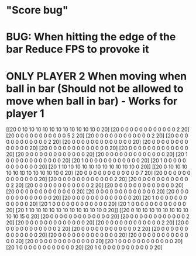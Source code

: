 
# "Score bug"
# BUG: When hitting the edge of the bar Reduce FPS to provoke it

# ONLY PLAYER 2 When moving when ball in bar (Should not be allowed to move when ball in bar) - Works for player 1 
[[20  0 10 10 10 10 10 10 10 10 10 10 10  0 20]
 [20  0  0  0  0  0  0  0  0  0  0  0  0  2 20]
 [20  0  0  0  0  0  0  0  0  0  0  0  5  2 20]
 [20  0  0  0  0  0  0  0  0  0  0  0  0  2 20]
 [20  0  0  0  0  0  0  0  0  0  0  0  0  2 20]
 [20  0  0  0  0  0  0  0  0  0  0  0  0  0 20]
 [20  0  0  0  0  0  0  0  0  0  0  0  0  0 20]
 [20  0  0  0  0  0  0  0  0  0  0  0  0  0 20]
 [20  0  0  0  0  0  0  0  0  0  0  0  0  0 20]
 [20  0  0  0  0  0  0  0  0  0  0  0  0  0 20]
 [20  0  0  0  0  0  0  0  0  0  0  0  0  0 20]
 [20  1  0  0  0  0  0  0  0  0  0  0  0  0 20]
 [20  1  0  0  0  0  0  0  0  0  0  0  0  0 20]
 [20  1  0  0  0  0  0  0  0  0  0  0  0  0 20]
 [20  1 10 10 10 10 10 10 10 10 10 10 10  0 20]]
[[20  0 10 10 10 10 10 10 10 10 10 10 10  0 20]
 [20  0  0  0  0  0  0  0  0  0  0  0  0  7 20]
 [20  0  0  0  0  0  0  0  0  0  0  0  0  0 20]
 [20  0  0  0  0  0  0  0  0  0  0  0  0  2 20]
 [20  0  0  0  0  0  0  0  0  0  0  0  0  2 20]
 [20  0  0  0  0  0  0  0  0  0  0  0  0  2 20]
 [20  0  0  0  0  0  0  0  0  0  0  0  0  0 20]
 [20  0  0  0  0  0  0  0  0  0  0  0  0  0 20]
 [20  0  0  0  0  0  0  0  0  0  0  0  0  0 20]
 [20  0  0  0  0  0  0  0  0  0  0  0  0  0 20]
 [20  0  0  0  0  0  0  0  0  0  0  0  0  0 20]
 [20  1  0  0  0  0  0  0  0  0  0  0  0  0 20]
 [20  1  0  0  0  0  0  0  0  0  0  0  0  0 20]
 [20  1  0  0  0  0  0  0  0  0  0  0  0  0 20]
 [20  1 10 10 10 10 10 10 10 10 10 10 10  0 20]]
[[20  0 10 10 10 10 10 10 10 10 10 10 15  0 20]
 [20  0  0  0  0  0  0  0  0  0  0  0  0  0 20]
 [20  0  0  0  0  0  0  0  0  0  0  0  0  2 20]
 [20  0  0  0  0  0  0  0  0  0  0  0  0  0 20]
 [20  0  0  0  0  0  0  0  0  0  0  0  0  2 20]
 [20  0  0  0  0  0  0  0  0  0  0  0  0  2 20]
 [20  0  0  0  0  0  0  0  0  0  0  0  0  2 20]
 [20  0  0  0  0  0  0  0  0  0  0  0  0  0 20]
 [20  0  0  0  0  0  0  0  0  0  0  0  0  0 20]
 [20  0  0  0  0  0  0  0  0  0  0  0  0  0 20]
 [20  0  0  0  0  0  0  0  0  0  0  0  0  0 20]
 [20  1  0  0  0  0  0  0  0  0  0  0  0  0 20]
 [20  1  0  0  0  0  0  0  0  0  0  0  0  0 20]
 [20  1  0  0  0  0  0  0  0  0  0  0  0  0 20]